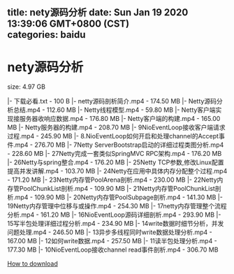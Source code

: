 
title: nety源码分析
date: Sun Jan 19 2020 13:39:06 GMT+0800 (CST)    
categories: baidu
---

# nety源码分析
size: 4.97 GB
 
 
|- 下载必看.txt - 100 B
|- netty源码剖析简介.mp4 - 174.50 MB
|- Netty源码分析总结.mp4 - 112.60 MB
|- Netty线程模型.mp4 - 59.80 MB
|- Netty客户端实现接服务器收响应数据.mp4 - 176.80 MB
|- Netty客户端的构建.mp4 - 165.00 MB
|- Netty服务器的构建.mp4 - 208.70 MB
|- 9NioEventLoop接收客户端请求过程.mp4 - 245.90 MB
|- 8.NioEventLoop如何开启和处理channel的Accept事件.mp4 - 276.70 MB
|- 7Netty ServerBootstrap启动的详细过程类图分析.mp4 - 228.60 MB
|- 27Netty完成一套类似SpringMVC RPC架构.mp4 - 176.20 MB
|- 26Netty与spring整合.mp4 - 176.20 MB
|- 25Netty TCP参数,修改Linux配置提高并发讲解.mp4 - 103.70 MB
|- 24Netty在应用中具体内存分配整个过程.mp4 - 171.20 MB
|- 23Netty内存管PoolArena剖析.mp4 - 230.00 MB
|- 22Netty内存管PoolChunkList剖析.mp4 - 109.90 MB
|- 21Netty内存管PoolChunkList剖析.mp4 - 109.90 MB
|- 20Netty内存管PoolSubpage剖析.mp4 - 141.30 MB
|- 19Netty内存管理中位移与或操作.mp4 - 254.30 MB
|- 17netty内存管理整个流程分析.mp4 - 161.20 MB
|- 16NioEventLoop源码详细剖析.mp4 - 293.90 MB
|- 15写半包处理详细过程分析.mp4 - 234.90 MB
|- 14write数据时细节分析，并发问题处理.mp4 - 246.50 MB
|- 13异步多线程同时write数据处理分析.mp4 - 167.00 MB
|- 12如何write数据.mp4 - 257.50 MB
|- 11读半包处理分析.mp4 - 177.30 MB
|- 10NioEventLoop接收channel read事件剖析.mp4 - 306.70 MB

[How to download](https://bpcam.bemobtrk.com/go/2ceec3aa-1ca2-46d6-b9ff-aaa5c184517c?jno=605)